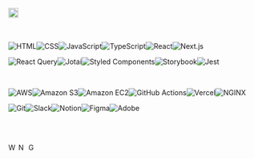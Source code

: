 </br>


<image src="https://github.com/lianKim/lianKim/assets/97217822/8dd3b542-900a-4e5a-a308-6705df8432e1" alt="Front-End Web Developer" width="auto" height="20px" />


</br>


</br>


</br>



![HTML](https://img.shields.io/badge/HTML-white?&style=flat-square&logo=html5&logoColor=E34F26)![CSS](https://img.shields.io/badge/CSS-white?&style=flat-square&logo=css3&logoColor=1572B6)![JavaScript](https://img.shields.io/badge/JavaScript-white?&style=flat-square&logo=javascript&logoColor=#F7DF1E)![TypeScript](https://img.shields.io/badge/TypeScript-white?&style=flat-square&logo=typescript&logoColor=3178C6)![React](https://img.shields.io/badge/React-white?&style=flat-square&logo=react&logoColor=61DAFB)![Next.js](https://img.shields.io/badge/NextJs-white?&style=flat-square&logo=nextdotjs&logoColor=000000)

![React Query](https://img.shields.io/badge/ReactQuery-white?&style=flat-square&logo=reactquery&logoColor=FF4154)![Jotai](https://img.shields.io/badge/Jotai-white?&style=flat-square&logo=jotai&logoColor=lightgrey)![Styled Components](https://img.shields.io/badge/StyledComponent-white?&style=flat-square&logo=styledcomponents&logoColor=DB7093)![Storybook](https://img.shields.io/badge/Storybook-white?&style=flat-square&logo=storybook&logoColor=FF4785)![Jest](https://img.shields.io/badge/Jest-white?&style=flat-square&logo=jest&logoColor=C21325)


</br>


![AWS](https://img.shields.io/badge/AWS-white?&style=flat-square&logo=amazonaws&logoColor=232F3E)![Amazon S3](https://img.shields.io/badge/AmazonS3-white?&style=flat-square&logo=amazons3&logoColor=569A31)![Amazon EC2](https://img.shields.io/badge/AmazonEC2-white?&style=flat-square&logo=amazonec2&logoColor=FF9900)![GitHub Actions](https://img.shields.io/badge/GitHubActions-white?&style=flat-square&logo=githubactions&logoColor=2088FF)![Vercel](https://img.shields.io/badge/Vercel-white?&style=flat-square&logo=vercel&logoColor=000000)![NGINX](https://img.shields.io/badge/NGINX-white?&style=flat-square&logo=nginx&logoColor=009639)



![Git](https://img.shields.io/badge/Git-white?&style=flat-square&logo=git&logoColor=F05032)![Slack](https://img.shields.io/badge/Slack-white?&style=flat-square&logo=slack&logoColor=4A154B)![Notion](https://img.shields.io/badge/Notion-white?&style=flat-square&logo=notion&logoColor=000000)![Figma](https://img.shields.io/badge/Figma-white?&style=flat-square&logo=figma&logoColor=F24E1E)![Adobe](https://img.shields.io/badge/Adobe-white?&style=flat-square&logo=adobe&logoColor=FF0000)


</br>


</br>


[<image src="https://github.com/lianKim/lianKim/assets/97217822/be597b79-44e9-439b-8859-109142a31c24" alt="Website" width="auto" height="16px" />](https://liankim.kr) [<image src="https://github.com/lianKim/lianKim/assets/97217822/007bc4b2-93d9-4d88-83e3-c2d77664ca60" alt="Notion" width="auto" height="16px" />](#) [<image src="https://github.com/lianKim/lianKim/assets/97217822/6a84a3fc-82d5-4d0c-9f5c-8fcaad19a81c" alt="Gmail" width="auto" height="16px" />](mailto:5ffcut@gmail.com) 
